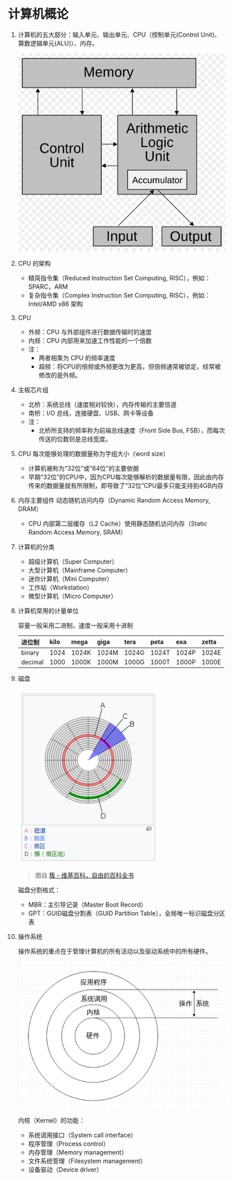 # 计算机概论

1. 计算机的五大部分：输入单元、输出单元、CPU（控制单元(Control Unit)、算数逻辑单元(ALU)）、内存。

    ![现代计算机架构](./resources/architecture-of-computer.png)

2. CPU 的架构
    * 精简指令集（Reduced Instruction Set Computing, RISC），例如：SPARC，ARM
    * 复杂指令集（Complex Instruction Set Computing, RISC），例如：Intel/AMD x86 架构

3. CPU
    * 外频：CPU 与外部组件进行数据传输时的速度
    * 内频：CPU 内部用来加速工作性能的一个倍数
    * 注：
      * 两者相乘为 CPU 的频率速度
      * 超频：将CPU的倍频或外频更改为更高，但倍频通常被锁定，经常被修改的是外频。

4. 主板芯片组
    * 北桥：系统总线（速度相对较快），内存传输的主要信道
    * 南桥：I/O 总线，连接硬盘、USB、网卡等设备
    * 注：
      * 北桥所支持的频率称为前端总线速度（Front Side Bus, FSB），而每次传送的位数则是总线宽度。

5. CPU 每次能够处理的数据量称为字组大小（word size）
    * 计算机被称为“32位”或“64位”的主要依据
    * 早期“32位”的CPU中，因为CPU每次能够解析的数据量有限，因此由内存传来的数据量就有所限制，即导致了“32位”CPU最多只能支持到4GB内存

6. 内存主要组件 动态随机访问内存（Dynamic Random Access Memory, DRAM）
    * CPU 内部第二层缓存（L2 Cache）使用静态随机访问内存（Static Random Access Memory, SRAM）

7. 计算机的分类
    * 超级计算机（Super Computer）
    * 大型计算机（Mainframe Computer）
    * 迷你计算机（Mini Computer）
    * 工作站（Workstation）
    * 微型计算机（Micro Computer）

8. 计算机常用的计量单位

    容量一般采用二进制，速度一般采用十进制

    |进位制|kilo|mega|giga|tera|peta|exa|zetta|
    |---------|----|--------|------|-----|-----|-----|-------|
    |binary|1024|1024K|1024M|1024G|1024T|1024P|1024E|
    |decimal|1000|1000K|1000M|1000G|1000T|1000P|1000E|

9. 磁盘

    ![磁盘结构](./resources/disk.png)
    > 图自 [簇 - 维基百科，自由的百科全书](https://zh.wikipedia.org/wiki/%E7%B0%87)

    磁盘分割格式：
    * MBR：主引导记录（Master Boot Record）
    * GPT：GUID磁盘分割表（GUID Partition Table），全局唯一标识磁盘分区表

10. 操作系统

    操作系统的重点在于管理计算机的所有活动以及驱动系统中的所有硬件。

    ![现代操作系统结构](./resources/os.png)

    内核（Kernel）的功能：
    * 系统调用接口（System call interface）
    * 程序管理（Process control）
    * 内存管理（Memory management）
    * 文件系统管理（Filesystem management）
    * 设备驱动（Device driver）